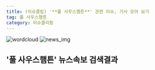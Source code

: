 ```yaml
---
title: (이슈클립) '**풀 사우스햄튼**' 관련 이슈, 기사 모아 보기
tag: 풀 사우스햄튼
category: 이슈클리핑
---
```

![wordcloud](https://s3.ap-northeast-2.amazonaws.com/lyrics101-wordcloud/2018-09-23-1537628615.png)
![news_img](https://user-images.githubusercontent.com/42597476/44507050-1206f400-a6e4-11e8-8d98-7ffbfebb353f.png)
## **'**풀 사우스햄튼**'** 뉴스속보 검색결과

